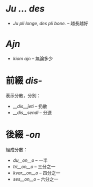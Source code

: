 # *Ju … des*

- *Ju pli longe, des pli bone.* – 越長越好
 

# *Ajn*

- *kiom ajn* – 無論多少
 

# 前綴 *dis-*

表示分散，分別：

- *__dis__ĵeti* – 扔散
- *__dis__sendi* – 分送
 

# 後綴 *-on*

組成分數：

- *du__on__o*   – 一半
- *tri__on__o*  – 三分之一
- *kvar__on__o* – 四分之一
- *ses__on__o*  – 六分之一
 
